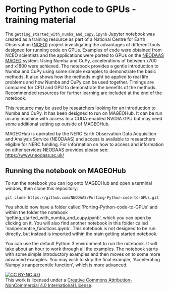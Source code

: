 # Porting Python code to GPUs - training material

The `getting_started_with_numba_and_cupy.ipynb` Jupyter notebook was created as a training resource as part of a National Centre for Earth Observation ([NCEO](https://www.nceo.ac.uk/)) project investigating the advantages of different tools designed for running code on GPUs. Examples of code were obtained from NCEO scientists and the applications were ported to GPUs on the [NEODAAS MAGEO](https://www.neodaas.ac.uk/Services/Artificial_Intelligence_Service) system. Using Numba and CuPy, accelerations of between x700 and x1800 were achieved. The notebook provides a gentle introduction to Numba and CuPy using some simple examples to demonstrate the basic methods. It also shows how the methods might be applied to real life problems and how Numba and CuPy can be used together. Timings are compared for CPU and GPU to demonstrate the benefits of the methods. Recommended resources for further learning are included at the end of the notebook.

This resource may be used by researchers looking for an introduction to Numba and CuPy. It has been designed to run on MAGEOHub. It can be run on any machine with access to a CUDA-enabled NVIDIA GPU but may need some additional setting up outside of MAGEOHub.

MAGEOHub is operated by the NERC Earth Observation Data Acquisition and Analysis Service (NEODAAS) and access is available to researchers eligible for NERC funding. For information on how to access and information on other services NEODAAS provides please see: https://www.neodaas.ac.uk/


## Running the notebook on MAGEOHub

To run the notebook you can log onto MAGEOHub and open a terminal window, then clone this repository:
```
git clone https://github.com/NEODAAS/Porting-Python-code-to-GPUs.git
```
You should now have a folder called 'Porting-Python-code-to-GPUs' and within the folder the notebook 'getting_started_with_numba_and_cupy.ipynb', which you can open by clicking on it. You will also find another notebook in this folder called 'nanpercentile_functions.ipynb'. This notebook is not designed to be run directly, but instead is imported within the main getting started notebook.

You can use the default Python 3 environment to run the notebook. It will take about an hour to work through all the examples. The notebook starts with some simple introductory examples and then moves on to some more advanced examples. You may wish to skip the final example, 'Accelerating Numpy's nanpercentile function', which is more advanced.


[![CC BY-NC 4.0][cc-by-nc-image]][cc-by-nc]<br />This work is licensed under a [Creative Commons Attribution-NonCommercial 4.0 International License][cc-by-nc].

[cc-by-nc]: http://creativecommons.org/licenses/by-nc/4.0/
[cc-by-nc-image]: https://i.creativecommons.org/l/by-nc/4.0/88x31.png

